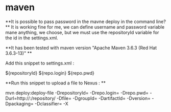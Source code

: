 # maven

**It is possible to pass password in the mavne deploy in the command line?
**
It is working fine for me, we can define username and password variable mane anything, we choose, but we must use the repositoryId variable for the id in the settings.xml.


**It has been tested with maven version "Apache Maven 3.6.3 (Red Hat 3.6.3-13)"
**

Add this snippet to settings.xml :

<servers>
  <server>
    <id>${repositoryId}</id>
    <username>${repo.login}</username>
    <password>${repo.pwd}</password>
  </server>
</servers>

**Run this snippet to upload a file to Nexus :
**

mvn deploy:deploy-file -DrepositoryId=<repoid> -Drepo.login=<username> -Drepo.pwd=<password> -Durl=http://<url of Nuxus>:<port>/repository/<repository space> -Dfile=<file location> -DgroupId=<Group Id> -DartifactId=<artfact id>  -Dversion=<version> -Dpackaging=<packaging> -Dclassifier=<classifier> -X
